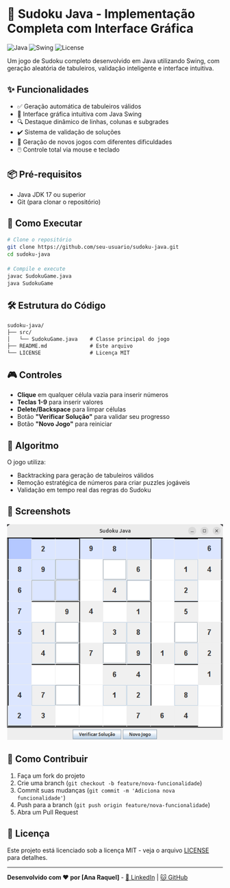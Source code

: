 # 🧩 Sudoku Java - Implementação Completa com Interface Gráfica

![Java](https://img.shields.io/badge/Java-17%2B-blue)
![Swing](https://img.shields.io/badge/GUI-Java%20Swing-orange)
![License](https://img.shields.io/badge/License-MIT-green)

Um jogo de Sudoku completo desenvolvido em Java utilizando Swing, com geração aleatória de tabuleiros, validação inteligente e interface intuitiva.

## ✨ Funcionalidades

- ✅ Geração automática de tabuleiros válidos
- 🎨 Interface gráfica intuitiva com Java Swing
- 🔍 Destaque dinâmico de linhas, colunas e subgrades
- ✔️ Sistema de validação de soluções
- 🔄 Geração de novos jogos com diferentes dificuldades
- 🖱️ Controle total via mouse e teclado

## 📦 Pré-requisitos

- Java JDK 17 ou superior
- Git (para clonar o repositório)

## 🚀 Como Executar

```bash
# Clone o repositório
git clone https://github.com/seu-usuario/sudoku-java.git
cd sudoku-java

# Compile e execute
javac SudokuGame.java
java SudokuGame
```

## 🛠️ Estrutura do Código

```
sudoku-java/
├── src/
│   └── SudokuGame.java    # Classe principal do jogo
├── README.md              # Este arquivo
└── LICENSE                # Licença MIT
```

## 🎮 Controles

- **Clique** em qualquer célula vazia para inserir números
- **Teclas 1-9** para inserir valores
- **Delete/Backspace** para limpar células
- Botão **"Verificar Solução"** para validar seu progresso
- Botão **"Novo Jogo"** para reiniciar

## 🧠 Algoritmo

O jogo utiliza:
- Backtracking para geração de tabuleiros válidos
- Remoção estratégica de números para criar puzzles jogáveis
- Validação em tempo real das regras do Sudoku

## 📸 Screenshots

![Interface do Jogo](/Sudoku_Interface.png) 

## 🤝 Como Contribuir

1. Faça um fork do projeto
2. Crie uma branch (`git checkout -b feature/nova-funcionalidade`)
3. Commit suas mudanças (`git commit -m 'Adiciona nova funcionalidade'`)
4. Push para a branch (`git push origin feature/nova-funcionalidade`)
5. Abra um Pull Request

## 📄 Licença

Este projeto está licenciado sob a licença MIT - veja o arquivo [LICENSE](LICENSE) para detalhes.

---

**Desenvolvido com ❤️ por [Ana Raquel]** - [🔗 LinkedIn](https://linkedin.com/in/ana-raquel-de-holanda) | [🐱 GitHub](https://github.com/anaraquel00)
```